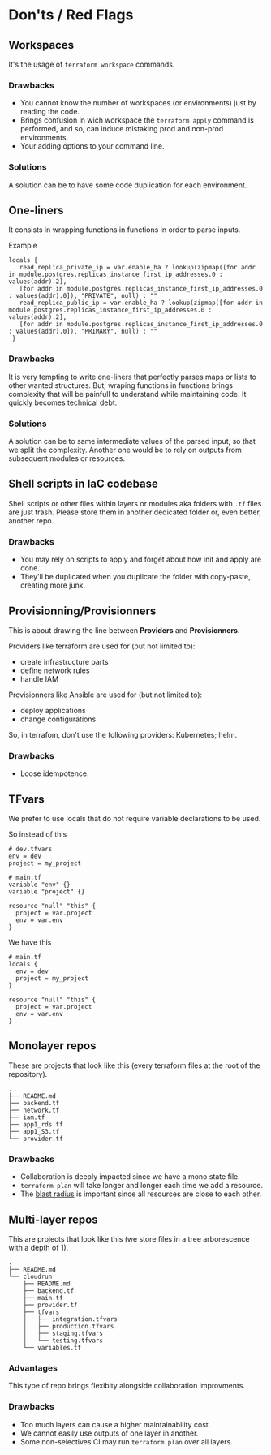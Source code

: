 # Don'ts / Red Flags

## Workspaces

It's the usage of `terraform workspace` commands.

### Drawbacks

- You cannot know the number of workspaces (or environments) just by reading the code.
- Brings confusion in wich workspace the `terraform apply` command is performed, and so, can induce mistaking prod and non-prod environments.
- Your adding options to your command line.

### Solutions

A solution can be to have some code duplication for each environment.

## One-liners

It consists in wrapping functions in functions in order to parse inputs.

Example

```hcl
locals {
   read_replica_private_ip = var.enable_ha ? lookup(zipmap([for addr in module.postgres.replicas_instance_first_ip_addresses.0 : values(addr).2],
   [for addr in module.postgres.replicas_instance_first_ip_addresses.0 : values(addr).0]), "PRIVATE", null) : ""
   read_replica_public_ip = var.enable_ha ? lookup(zipmap([for addr in module.postgres.replicas_instance_first_ip_addresses.0 : values(addr).2],
   [for addr in module.postgres.replicas_instance_first_ip_addresses.0 : values(addr).0]), "PRIMARY", null) : ""
 }
```

### Drawbacks

It is very tempting to write one-liners that perfectly parses maps or lists to other wanted structures.
But, wraping functions in functions brings complexity that will be painfull to understand while maintaining code. It quickly becomes technical debt.

### Solutions

A solution can be to same intermediate values of the parsed input, so that we split the complexity.
Another one would be to rely on outputs from subsequent modules or resources.

## Shell scripts in IaC codebase

Shell scripts or other files within layers or modules aka folders with `.tf` files are just trash.
Please store them in another dedicated folder or, even better, another repo.

### Drawbacks

- You may rely on scripts to apply and forget about how init and apply are done.
- They'll be duplicated when you duplicate the folder with copy-paste, creating more junk.

## Provisionning/Provisionners

This is about drawing the line between **Providers** and **Provisionners**.

Providers like terraform are used for (but not limited to):

- create infrastructure parts
- define network rules
- handle IAM

Provisionners like Ansible are used for (but not limited to):

- deploy applications
- change configurations

So, in terrafom, don't use the following providers: Kubernetes; helm.

### Drawbacks

- Loose idempotence.

## TFvars

We prefer to use locals that do not require variable declarations to be used.

So instead of this

```hcl
# dev.tfvars
env = dev
project = my_project
```

```hcl
# main.tf
variable "env" {}
variable "project" {}

resource "null" "this" {
  project = var.project
  env = var.env
}
```

We have this

```hcl
# main.tf
locals {
  env = dev
  project = my_project
}

resource "null" "this" {
  project = var.project
  env = var.env
}
```

## Monolayer repos

These are projects that look like this (every terraform files at the root of the repository).

```plaintext
.
├── README.md
├── backend.tf
├── network.tf
├── iam.tf
├── app1_rds.tf
├── app1_S3.tf
└── provider.tf
```

### Drawbacks

- Collaboration is deeply impacted since we have a mono state file.
- `terraform plan` will take longer and longer each time we add a resource.
- The [blast radius](https://docs.microsoft.com/en-us/azure/architecture/framework/resiliency/chaos-engineering#blast-radius) is important since all resources are close to each other.

## Multi-layer repos

This are projects that look like this (we store files in a tree arborescence with a depth of 1).

```plaintext
.
├── README.md
└── cloudrun
    ├── README.md
    ├── backend.tf
    ├── main.tf
    ├── provider.tf
    ├── tfvars
    │   ├── integration.tfvars
    │   ├── production.tfvars
    │   ├── staging.tfvars
    │   └── testing.tfvars
    └── variables.tf
```

### Advantages

This type of repo brings flexibity alongside collaboration improvments.

### Drawbacks

- Too much layers can cause a higher maintainability cost.
- We cannot easily use outputs of one layer in another.
- Some non-selectives CI may run `terraform plan` over all layers.
